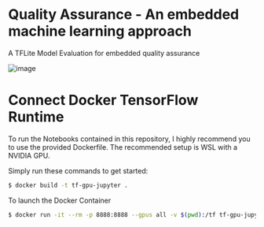 # Quality Assurance - An embedded machine learning approach 
A TFLite Model Evaluation for embedded quality assurance

![image](https://github.com/lucastanger/embedded-quality-assurance/assets/39199539/f35f70d7-03b6-4b3a-baa8-afb05bf6cf4f)

# Connect Docker TensorFlow Runtime

To run the Notebooks contained in this repository, I highly recommend you to use the provided Dockerfile. The recommended setup is WSL with a NVIDIA GPU.

Simply run these commands to get started:

````bash
$ docker build -t tf-gpu-jupyter .
````

To launch the Docker Container

````bash
$ docker run -it --rm -p 8888:8888 --gpus all -v $(pwd):/tf tf-gpu-jupyter 
````